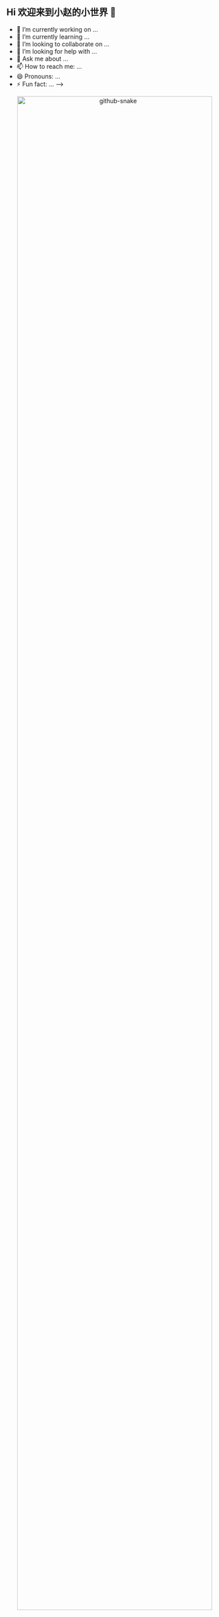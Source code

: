 ## Hi 欢迎来到小赵的小世界 👋
- 🔭 I’m currently working on ...
- 🌱 I’m currently learning ...
- 👯 I’m looking to collaborate on ...
- 🤔 I’m looking for help with ...
- 💬 Ask me about ...
- 📫 How to reach me: ...
- 😄 Pronouns: ...
- ⚡ Fun fact: ...
-->
<!--
**Mushi0/Mushi0** is a ✨ _special_ ✨ repository because its `README.md` (this file) appears on your GitHub profile.

Here are some ideas to get you started:

- 🔭 I’m currently working on ...
- 🌱 I’m currently learning ...
- 👯 I’m looking to collaborate on ...
- 🤔 I’m looking for help with ...
- 💬 Ask me about ...
- 📫 How to reach me: ...
- 😄 Pronouns: ...
- ⚡ Fun fact: ...
-->
<!-- snake -->
<div align="center">
  <picture>
    <source media="(prefers-color-scheme: dark)" srcset="https://github.com/Mushi0/Mushi0/blob/output/github-snake-dark.svg" />
    <source media="(prefers-color-scheme: light)" srcset="https://github.com/Mushi0/Mushi0/blob/output/github-snake.svg" />
    <img alt="github-snake" src="github-snake.svg" width="95%" />
  </picture>
</div>

